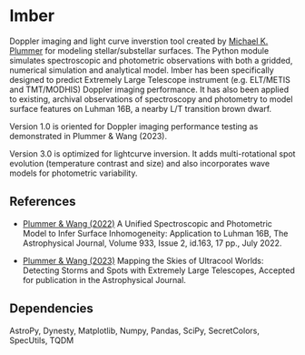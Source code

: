 # Imber
Doppler imaging and light curve inverstion tool created by [Michael K. Plummer](https://www.michaelplummer.dev) for modeling stellar/substellar surfaces. The Python module simulates spectroscopic and photometric observations with both a gridded, numerical simulation and analytical model. Imber has been specifically designed to predict Extremely Large Telescope instrument (e.g. ELT/METIS and TMT/MODHIS) Doppler imaging performance. It has also been applied to existing, archival observations of spectroscopy and photometry to model surface features on Luhman 16B, a nearby L/T transition brown dwarf.

Version 1.0 is oriented for Doppler imaging performance testing as demonstrated in Plummer & Wang (2023).

Version 3.0 is optimized for lightcurve inversion. It adds multi-rotational spot evolution (temperature contrast and size) and also incorporates wave models for photometric variability. 

## References

- [Plummer & Wang (2022)](https://ui.adsabs.harvard.edu/abs/2022ApJ...933..163P/abstract) A Unified Spectroscopic and Photometric Model to Infer Surface Inhomogeneity: Application to Luhman 16B, The Astrophysical Journal, Volume 933, Issue 2, id.163, 17 pp., July 2022.

- [Plummer & Wang (2023)](https://ui.adsabs.harvard.edu/abs/2023arXiv230408518P/abstract) Mapping the Skies of Ultracool Worlds: Detecting Storms and Spots with Extremely Large Telescopes, Accepted for publication in the Astrophysical Journal.

## Dependencies

AstroPy, Dynesty, Matplotlib, Numpy, Pandas, SciPy, SecretColors, SpecUtils, TQDM

